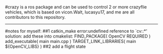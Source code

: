 #crazy is a ros package and can be used to control 2 or more crazyflie vehicles, which is based on vicon.Walt, lucasyu17, and me are all contributors to this repository.

----------------------------------------------------------------------------------------
#notes for myself:
##1 catkin_make error:undefined reference to `cv::*'
  solution: add these into cmakelist:
	FIND_PACKAGE( OpenCV REQUIRED )
	add_executable( main main.cpp )
	TARGET_LINK_LIBRARIES( main ${OpenCV_LIBS} ) 
##2 add a flight state 
